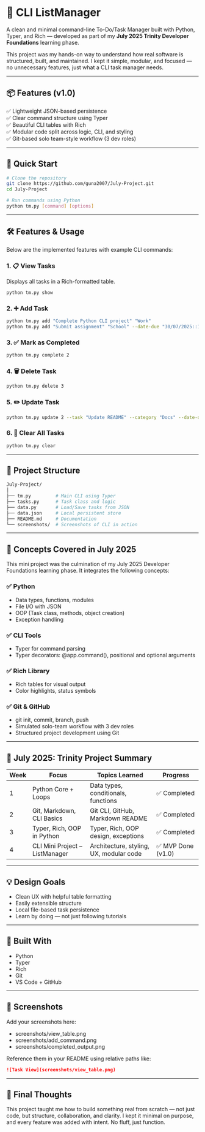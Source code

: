 # 🧰 CLI ListManager

A clean and minimal command-line To-Do/Task Manager built with Python, Typer, and Rich — developed as part of my **July 2025 Trinity Developer Foundations** learning phase.

This project was my hands-on way to understand how real software is structured, built, and maintained. I kept it simple, modular, and focused — no unnecessary features, just what a CLI task manager needs.

---

## 📦 Features (v1.0)

✅ Lightweight JSON-based persistence  
✅ Clear command structure using Typer  
✅ Beautiful CLI tables with Rich  
✅ Modular code split across logic, CLI, and styling  
✅ Git-based solo team-style workflow (3 dev roles)

---

## 🚀 Quick Start

```bash
# Clone the repository
git clone https://github.com/guna2007/July-Project.git
cd July-Project

# Run commands using Python
python tm.py [command] [options]
```

---

## 🛠️ Features & Usage

Below are the implemented features with example CLI commands:

### 1. 📋 View Tasks

Displays all tasks in a Rich-formatted table.

```bash
python tm.py show
```

### 2. ➕ Add Task

```bash
python tm.py add "Complete Python CLI project" "Work"
python tm.py add "Submit assignment" "School" --date-due "30/07/2025::18:00" --id 101
```

### 3. ✅ Mark as Completed

```bash
python tm.py complete 2
```

### 4. 🗑️ Delete Task

```bash
python tm.py delete 3
```

### 5. ✏️ Update Task

```bash
python tm.py update 2 --task "Update README" --category "Docs" --date-due "30/07/2025::20:00"
```

### 6. 🧹 Clear All Tasks

```bash
python tm.py clear
```

---

## 📁 Project Structure

```bash
July-Project/
│
├── tm.py         # Main CLI using Typer
├── tasks.py      # Task class and logic
├── data.py       # Load/Save tasks from JSON
├── data.json     # Local persistent store
├── README.md     # Documentation
└── screenshots/  # Screenshots of CLI in action
```

---

## 🧠 Concepts Covered in July 2025

This mini project was the culmination of my July 2025 Developer Foundations learning phase. It integrates the following concepts:

### ✅ Python

- Data types, functions, modules
- File I/O with JSON
- OOP (Task class, methods, object creation)
- Exception handling

### ✅ CLI Tools

- Typer for command parsing
- Typer decorators: @app.command(), positional and optional arguments

### ✅ Rich Library

- Rich tables for visual output
- Color highlights, status symbols

### ✅ Git & GitHub

- git init, commit, branch, push
- Simulated solo-team workflow with 3 dev roles
- Structured project development using Git

---

## 📅 July 2025: Trinity Project Summary

| Week | Focus                          | Topics Learned                          | Progress           |
| ---- | ------------------------------ | --------------------------------------- | ------------------ |
| 1    | Python Core + Loops            | Data types, conditionals, functions     | ✅ Completed       |
| 2    | Git, Markdown, CLI Basics      | Git CLI, GitHub, Markdown README        | ✅ Completed       |
| 3    | Typer, Rich, OOP in Python     | Typer, Rich, OOP design, exceptions     | ✅ Completed       |
| 4    | CLI Mini Project – ListManager | Architecture, styling, UX, modular code | ✅ MVP Done (v1.0) |

---

## 💡 Design Goals

- Clean UX with helpful table formatting
- Easily extensible structure
- Local file-based task persistence
- Learn by doing — not just following tutorials

---

## 🧱 Built With

- Python
- Typer
- Rich
- Git
- VS Code + GitHub

---

## 📸 Screenshots

Add your screenshots here:

- screenshots/view_table.png
- screenshots/add_command.png
- screenshots/completed_output.png

Reference them in your README using relative paths like:

```markdown
![Task View](screenshots/view_table.png)
```

---

## 🙌 Final Thoughts

This project taught me how to build something real from scratch — not just code, but structure, collaboration, and clarity. I kept it minimal on purpose, and every feature was added with intent. No fluff, just function.
